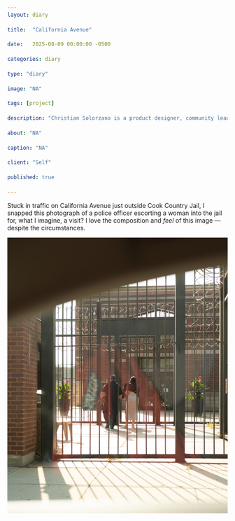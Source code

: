 ```yaml
---
layout: diary

title:  "California Avenue"

date:   2025-08-09 00:00:00 -0500

categories: diary

type: "diary"

image: "NA"

tags: [project]

description: "Christian Solorzano is a product designer, community leader, educator, and podcast host."

about: "NA"

caption: "NA"

client: "Self"

published: true

---
```

Stuck in traffic on California Avenue just outside Cook Country Jail, I snapped this photograph of a police officer escorting a woman into the jail for, what I imagine, a visit? I love the composition and *feel* of this image — despite the circumstances.

![Christian Solorzano Photography](/assets/images/diary/20250915.jpg)


